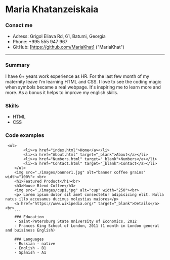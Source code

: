 # Maria Khatanzeiskaia
### Conact me
- Adress: Grigol Eliava Rd, 61, Batumi, Georgia
- Phone: +995 555 947 967
- GitHub: [https://github.com/MariaKhat] ("MariaKhat")
*******
### Summary
I have 6+ years work experience as HR. For the last few month of my maternity leave I'm learning HTML and CSS. I love to see the coding magic when symbols became a real webpage. It's inspiring me to learn more and more. As a bonus it helps to improve my english skills.

### Skills
- HTML
- CSS

### Code examples
```
 <ul>
        <li><a href="index.html">Home</a></li>
        <li><a href="About.html" target="_blank">About</a></li>
        <li><a href="Numbers.html" target="_blank">Numbers</a></li>
        <li><a href="Contact.html" target="_blank">Contact</a></li>
    </ul>
    <img src="./images/banner1.jpg" alt="banner coffee grains" width="100%"> <br>
    <h1>Featured Product</h1><br>
    <h3>House Blend Coffee</h3>
    <img src="./images/cup1.jpg" alt="cup" width="250"><br>
    <p> Lorem ipsum dolor sit amet consectetur adipisicing elit. Nulla natus illo accusamus ducimus molestias maiores</p>
    <a href="https://www.wikipedia.org/" target="_blank">Details</a><br>
    ```
    ### Education
    - Saint-Petersburg State University of Economics, 2012
    - Frances King School of London, 2011 (1 month in London general and buisiness English)

    ### Languages
    - Russian - native
    - English - B1
    - Spanish - A1



